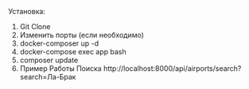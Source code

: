 Установка:
1. Git Clone
2. Изменить порты (если необходимо)
3. docker-composer up -d
4. docker-compose exec app bash
5. composer update
6. Пример Работы Поиска
  http://localhost:8000/api/airports/search?search=Ла-Брак 
